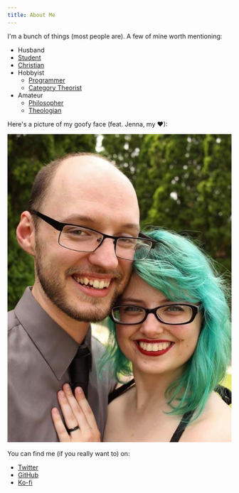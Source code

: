```yaml
---
title: About Me
---
```


I'm a bunch of things (most people are). A few of mine worth mentioning:

- Husband
- [Student](/bethlehem-college-seminary)<!-- [[Bethlehem College & Seminary]] -->
- [Christian](/my-faith)<!-- [[My Faith]] -->
- Hobbyist
  - [Programmer](/programming)<!-- [[Programming]] -->
  - [Category Theorist](/category-theory)<!-- [[Category Theory]] -->
- Amateur
  - [Philosopher](/philosophy)<!-- [[Philosophy]] -->
  - [Theologian](/theology)<!-- [[Theology]] -->

Here's a picture of my goofy face (feat. Jenna, my ❤):

![Picture of Caleb and Jenna](https://raw.githubusercontent.com/CFiggers/images-calebsnotes/master/cropped_pic%20of%20me_1.jpg)

You can find me (if you really want to) on:

- <a href="https://twitter.com/CalebFiggers" target="_blank">Twitter</a>
- <a href="https://github.com/CFiggers" target="_blank">GitHub</a>
- <a href="https://ko-fi.com/calebfiggers" target="_blank">Ko-fi</a>

